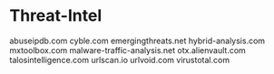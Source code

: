 # Threat-Intel

abuseipdb.com
cyble.com
emergingthreats.net
hybrid-analysis.com
mxtoolbox.com
malware-traffic-analysis.net
otx.alienvault.com
talosintelligence.com
urlscan.io
urlvoid.com
virustotal.com
